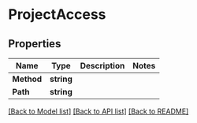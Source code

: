 # ProjectAccess

## Properties

Name | Type | Description | Notes
------------ | ------------- | ------------- | -------------
**Method** | **string** |  | 
**Path** | **string** |  | 

[[Back to Model list]](../README.md#documentation-for-models) [[Back to API list]](../README.md#documentation-for-api-endpoints) [[Back to README]](../README.md)


